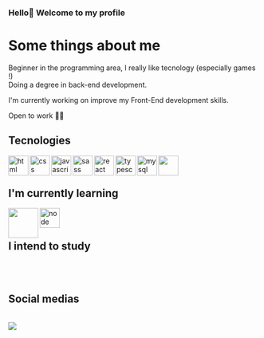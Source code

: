 ### Hello👋 Welcome to my profile <br>
<h1>Some things about me</h1>
<p>Beginner in the programming area, I really like tecnology (especially games !)<br> Doing a degree in back-end development.</p>
<p>I'm currently working on improve my Front-End development skills.</p>
<p>Open to work 👍🏻</p>

<h2>Tecnologies </h2>
<div style="display: inline_block">
<img align="left" height="40" width="40" alt="html" src="https://cdn.jsdelivr.net/gh/devicons/devicon/icons/html5/html5-plain-wordmark.svg" />
<img align="left" height="40" width="40" alt="css" src="https://cdn.jsdelivr.net/gh/devicons/devicon/icons/css3/css3-original.svg" />
 <img align="left" height="40" width="40" alt="javascript" src="https://cdn.jsdelivr.net/gh/devicons/devicon/icons/javascript/javascript-original.svg" />
 <img align="left"  height="40" width="40"  alt="sass" src="https://cdn.jsdelivr.net/gh/devicons/devicon/icons/sass/sass-original.svg" />
 <img align="left"  height="40" width="40" alt="react" src="https://cdn.jsdelivr.net/gh/devicons/devicon/icons/react/react-original-wordmark.svg" />
<img align="left"  height="40" width="40" alt="typescript" src="https://cdn.jsdelivr.net/gh/devicons/devicon/icons/typescript/typescript-original.svg" />
<img align="left"  height="40" width="40" alt="mysql" src="https://cdn.jsdelivr.net/gh/devicons/devicon/icons/mysql/mysql-original-wordmark.svg" /> 
<img align="left" height="40" width="40" src="https://cdn.jsdelivr.net/gh/devicons/devicon/icons/tailwindcss/tailwindcss-original-wordmark.svg" />
          
</div> <br><br>

<h2>I'm currently learning </h2>
   
  <img align="left" height="60" width="60"  src="https://cdn.jsdelivr.net/gh/devicons/devicon/icons/nextjs/nextjs-original.svg" />
          <img  align="left" height="40" width="40" alt="node" src="https://cdn.jsdelivr.net/gh/devicons/devicon/icons/nodejs/nodejs-original-wordmark.svg" />
   
          
 <br><br>

<h2>I intend to study </h2>
<div style="display: inline_block">


</div> <br> <br>
<h2>Social medias</h2> <br>
 <a href="https://www.linkedin.com/in/viniciusmassari/" target="_blank"><img src="https://img.shields.io/badge/-LinkedIn-%230077B5?style=for-the-badge&logo=linkedin&logoColor=white" target="_blank"></a> 






